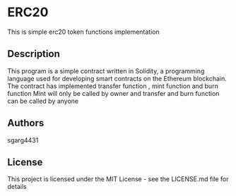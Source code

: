 # ERC20

This is simple erc20 token functions implementation 

## Description

This program is a simple contract written in Solidity, a programming language used for developing smart contracts on the Ethereum blockchain. The contract has implemented transfer function , mint function and burn function 
Mint will only be called by owner and transfer and burn function can be called by anyone


## Authors

sgarg4431


## License

This project is licensed under the MIT License - see the LICENSE.md file for details
